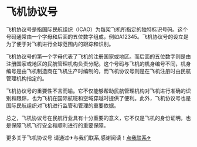 # 飞机协议号

飞机协议号是指国际民航组织（ICAO）为每架飞机所指定的独特标识号码。这个号码通常由一个字母和后面的五位数字组成，例如A12345。飞机协议号的设立是为了便于对飞机进行全球范围内的跟踪和识别。

飞机协议号的第一个字母代表了飞机的注册国家或地区。而后面的五位数字则是由注册国家或地区的民航管理机构负责分配。这个号码与飞机的机身编号不同，机身编号是由飞机制造商在飞机生产时编制的，而飞机协议号则是在飞机注册时由民航管理机构指定的。

飞机协议号的重要性不言而喻。它不仅能够帮助民航管理机构对飞机进行准确的识别和跟踪，也为飞机在国际航班和空域穿越时提供了便利。此外，飞机协议号也是国际民航组织对飞机进行监管和管理的重要依据。

总之，飞机协议号在民航行业具有十分重要的意义，它不仅是飞机的身份证明，也是保障飞机飞行安全和顺利进行的重要保障。

更多关于飞机协议号 请通过✈与我们联系,感谢阅读！[点我联系✈](https://cdn.G208.com)